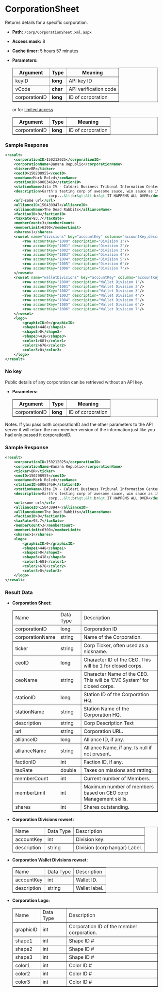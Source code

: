 # CorporationSheet
Returns details for a specific corporation.

* __Path:__ ``/corp/CorporationSheet.xml.aspx``
* __Access mask:__ 8
* __Cache timer:__ 5 hours 57 minutes
* __Parameters:__
    <table border="1">
        <tbody>
            <tr>
                <th>Argument</th>
                <th>Type</th>
                <th>Meaning</th>
            </tr>
            <tr>
                <td>keyID</td>
                <td><strong>long</strong></td>
                <td>API key ID</td>
            </tr>
            <tr>
                <td>vCode</td>
                <td><strong>char</strong></td>
                <td>API verification code</td>
            </tr>
            <tr>
                <td>corporationID</td>
                <td><strong>long</strong></td>
                <td>ID of corporation</td>
            </tr>
        </tbody>
    </table>

    or for <a href="#no-key">limited access</a>

    <table border="1">
        <tbody>
            <tr>
                <th>Argument</th>
                <th>Type</th>
                <th>Meaning</th>
            </tr>
            <tr>
                <td>corporationID</td>
                <td><strong>long</strong></td>
                <td>ID of corporation</td>
            </tr>
        </tbody>
    </table>

### Sample Response

```xml
<result>
    <corporationID>150212025</corporationID>
    <corporationName>Banana Republic</corporationName>
    <ticker>BR</ticker>
    <ceoID>150208955</ceoID>
    <ceoName>Mark Roled</ceoName>
    <stationID>60003469</stationID>
    <stationName>Jita IV - Caldari Business Tribunal Information Center</stationName>
    <description>Garth's testing corp of awesome sauce, win sauce as it were. In this
                    corp...&lt;br&gt;&lt;br&gt;IT HAPPENS ALL OVER</description>
    <url>some url</url>
    <allianceID>150430947</allianceID>
    <allianceName>The Dead Rabbits</allianceName>
    <factionID>0</factionID>
    <taxRate>93.7</taxRate>
    <memberCount>3</memberCount>
    <memberLimit>6300</memberLimit>
    <shares>1</shares>
    <rowset name="divisions" key="accountKey" columns="accountKey,description">
        <row accountKey="1000" description="Division 1"/>
        <row accountKey="1001" description="Division 2"/>
        <row accountKey="1002" description="Division 3"/>
        <row accountKey="1003" description="Division 4"/>
        <row accountKey="1004" description="Division 5"/>
        <row accountKey="1005" description="Division 6"/>
        <row accountKey="1006" description="Division 7"/>
    </rowset>
    <rowset name="walletDivisions" key="accountKey" columns="accountKey,description">
        <row accountKey="1000" description="Wallet Division 1"/>
        <row accountKey="1001" description="Wallet Division 2"/>
        <row accountKey="1002" description="Wallet Division 3"/>
        <row accountKey="1003" description="Wallet Division 4"/>
        <row accountKey="1004" description="Wallet Division 5"/>
        <row accountKey="1005" description="Wallet Division 6"/>
        <row accountKey="1006" description="Wallet Division 7"/>
    </rowset>
    <logo>
        <graphicID>0</graphicID>
        <shape1>448</shape1>
        <shape2>0</shape2>
        <shape3>418</shape3>
        <color1>681</color1>
        <color2>676</color2>
        <color3>0</color3>
    </logo>
</result>
```

### No key
Public details of any corporation can be retrieved without an API key.

* __Parameters:__
    <table border="1">
        <tbody>
            <tr>
                <th>Argument</th>
                <th>Type</th>
                <th>Meaning</th>
            </tr>
            <tr>
                <td>corporationID</td>
                <td><strong>long</strong></td>
                <td>ID of corporation</td>
            </tr>
        </tbody>
    </table>

Notes.
If you pass both corporationID and the other parameters to the API server it will return the non-member version of the information just like you had only passed it corporationID.

### Sample Response

```xml
<result>
    <corporationID>150212025</corporationID>
    <corporationName>Banana Republic</corporationName>
    <ticker>BR</ticker>
    <ceoID>150208955</ceoID>
    <ceoName>Mark Roled</ceoName>
    <stationID>60003469</stationID>
    <stationName>Jita IV - Caldari Business Tribunal Information Center</stationName>
    <description>Garth's testing corp of awesome sauce, win sauce as it were. In this
                    corp...&lt;br&gt;&lt;br&gt;IT HAPPENS ALL OVER</description>
    <url>some url</url>
    <allianceID>150430947</allianceID>
    <allianceName>The Dead Rabbits</allianceName>
    <factionID>0</factionID>
    <taxRate>93.7</taxRate>
    <memberCount>3</memberCount>
    <memberLimit>6300</memberLimit>
    <shares>1</shares>
    <logo>
        <graphicID>0</graphicID>
        <shape1>448</shape1>
        <shape2>0</shape2>
        <shape3>418</shape3>
        <color1>681</color1>
        <color2>676</color2>
        <color3>0</color3>
    </logo>
</result>
```

### Result Data

* __Corporation Sheet:__
    <table border="1">
        <tbody>
            <tr>
                <td>Name</td>
                <td>Data Type</td>
                <td>Description</td>
            </tr>
            <tr>
                <td>corporationID</td>
                <td>long</td>
                <td>Corporation ID</td>
            </tr>
            <tr>
                <td>corporationName</td>
                <td>string</td>
                <td>Name of the Corporation.</td>
            </tr>
            <tr>
                <td>ticker</td>
                <td>string</td>
                <td>Corp Ticker, often used as a nickname.</td>
            </tr>
            <tr>
                <td>ceoID</td>
                <td>long</td>
                <td>Character ID of the CEO. This will be 1 for closed corps.</td>
            </tr>
            <tr>
                <td>ceoName</td>
                <td>string</td>
                <td>Character Name of the CEO. This will be 'EVE System' for closed corps.</td>
            </tr>
            <tr>
                <td>stationID</td>
                <td>long</td>
                <td>Station ID of the Corporation HQ.</td>
            </tr>
            <tr>
                <td>stationName</td>
                <td>string</td>
                <td>Station Name of the Corporation HQ.</td>
            </tr>
            <tr>
                <td>description</td>
                <td>string</td>
                <td>Corp Description Text</td>
            </tr>
            <tr>
                <td>url</td>
                <td>string</td>
                <td>Corporation URL.</td>
            </tr>
            <tr>
                <td>allianceID</td>
                <td>long</td>
                <td>Alliance ID, if any.</td>
            </tr>
            <tr>
                <td>allianceName</td>
                <td>string</td>
                <td>Alliance Name, if any. Is null if not present.</td>
            </tr>
            <tr>
                <td>factionID</td>
                <td>int</td>
                <td>Faction ID, if any.</td>
            </tr>
            <tr>
                <td>taxRate</td>
                <td>double</td>
                <td>Taxes on missions and ratting.</td>
            </tr>
            <tr>
                <td>memberCount</td>
                <td>int</td>
                <td>Current number of Members.</td>
            </tr>
            <tr>
                <td>memberLimit</td>
                <td>int</td>
                <td>Maximum number of members based on CEO corp Management skills.</td>
            </tr>
            <tr>
                <td>shares</td>
                <td>int</td>
                <td>Shares outstanding.</td>
            </tr>
        </tbody>
    </table>

* __Corporation Divisions rowset:__
    <table border="1">
        <tr>
            <td>Name</td>
            <td>Data Type</td>
            <td>Description</td>
         </tr>
         <tr>
             <td>accountKey</td>
             <td>int</td>
             <td>Division key.</td>
         </tr>
         <tr>
             <td>description</td>
             <td>string</td>
             <td>Division (corp hangar) Label.</td>
         </tr>
    </table>

* __Corporation Wallet Divisions rowset:__
    <table border="1">
        <tr>
            <td>Name</td>
            <td>Data Type</td>
            <td>Description</td>
         </tr>
         <tr>
             <td>accountKey</td>
             <td>int</td>
             <td>Wallet ID.</td>
         </tr>
         <tr>
             <td>description</td>
             <td>string</td>
             <td>Wallet label.</td>
         </tr>
    </table>

* __Corporation Logo:__
    <table border="1">
        <tr>
            <td>Name</td>
            <td>Data Type</td>
            <td>Description</td>
         </tr>
         <tr>
             <td>graphicID</td>
             <td>int</td>
             <td>Corporation ID of the member corporation.</td>
         </tr>
         <tr>
             <td>shape1</td>
             <td>int</td>
             <td>Shape ID #</td>
         </tr>
         <tr>
             <td>shape2</td>
             <td>int</td>
             <td>Shape ID #</td>
         </tr>
         <tr>
             <td>shape3</td>
             <td>int</td>
             <td>Shape ID #</td>
         </tr>
         <tr>
             <td>color1</td>
             <td>int</td>
             <td>Color ID #</td>
         </tr>
         <tr>
             <td>color2</td>
             <td>int</td>
             <td>Color ID #</td>
         </tr>
         <tr>
             <td>color3</td>
             <td>int</td>
             <td>Color ID #</td>
         </tr>
    </table>
